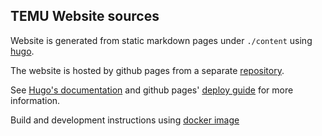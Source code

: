 ## TEMU Website sources

Website is generated from static markdown pages under ```./content``` using [hugo](https://gohugo.io).

The website is hosted by github pages from a separate [repository](https://github.com/temu-ltky/temu-ltky.github.io).

See [Hugo's documentation](https://gohugo.io/getting-started/) and github pages' [deploy guide](https://gohugo.io/hosting-and-deployment/hosting-on-github/#host-github-user-or-organization-pages) for more information.

Build and development instructions using [docker image](https://github.com/jguyomard/docker-hugo)
